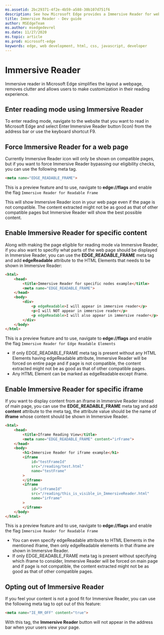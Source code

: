 ```yaml
---
ms.assetid: 2bc29371-4f2e-4b59-a588-30b107d751f6
description: See how Microsoft Edge provides a Immersive Reader for webpages to enable add-free reading.
title: Immersive Reader - Dev guide
author: MSEdgeTeam
ms.author: msedgedevrel
ms.date: 11/27/2020
ms.topic: article
ms.prod: microsoft-edge
keywords: edge, web development, html, css, javascript, developer
---
```


# Immersive Reader

Immersive reader in Microsoft Edge simplifies the layout a webpage, removes clutter and allows users to make customization in their reading experience. 

## Enter reading mode using Immersive Reader
To enter reading mode, navigate to the website that you want to read in Microsoft Edge and select Enter Immersive Reader button (Icon) from the address bar or use the keyboard shortcut F9.

## Force Immersive Reader for a web page

Currently Immersive Reader icon will only be shown on compatible pages, but if you want to force Immersive Reader bypassing our eligibility checks, you can use the following meta tag.

```html
<meta name="EDGE_READABLE_FRAME">
```

This is a preview feature and to use, navigate to **edge://flags** and enable the flag `Immersive Reader for Readable Frame`

This will show Immersive Reader icon in your web page even if the page is not compatible. The content extracted might not be as good as that of other compatible pages but Immersive Reader will show the best possible content.

## Enable Immersive Reader for specific content

Along with making the page eligible for reading mode via Immersive Reader, if you also want to specifiy what parts of the web page should be displayed in Immersive Reader, you can use the **EDGE_READABLE_FRAME** meta tag and add **edgeReadable** attribute to the HTML Elements that needs to be shown in Immersive Reader:

```html
<html>
    <head>
        <title>Immersive Reader for specific nodes example</title>
        <meta name="EDGE_READABLE_FRAME">
    </head>
    <body>
        <div>
            <p edgeReadable>I will appear in immersive reader</p>
            <p>I will NOT appear in immersive reader</p>
            <p edgeReadable>I will also appear in immersive reader</p>
        </div>
    </body>
</html>
```
This is a preview feature and to use, navigate to **edge://flags** and enable the flag `Immersive Reader for Edge Readable Elements`

-   If only EDGE_READABLE_FRAME meta tag is present without any HTML Elements having edgeReadable attribute, Immersive Reader will be forced on entire page and if page is not compatible, the content extracted might not be as good as that of other compatible pages.
-   Any HTML Element can be marked as edgeReadable except iframe.

## Enable Immersive Reader for specific iframe

If you want to display content from an iframe in Immersive Reader instead of main page, you can use the **EDGE_READABLE_FRAME** meta tag and add **content** attribute to the meta tag, the attribute value should be the name of **iframe** whose content should be shown in Immersive Reader.

```html
<html>
    <head>
        <title>Iframe Reading View</title>
        <meta name="EDGE_READABLE_FRAME" content="irFrame">
    </head>
    <body>
        <h1>Immersive Reader for iframe example</h1>
        <iframe
            id="testFrameId"
            src="/reading/test.html"
            name="testFrame"
        >
        </iframe>
        <iframe
            id="irFrameId"
            src="/reading/this_is_visible_in_ImmersiveReader.html"
            name="irFrame"
        >
        </iframe>
    </body>
</html>
```

This is a preview feature and to use, navigate to **edge://flags** and enable the flag `Immersive Reader for Readable Frame`

-   You can even specify edgeReadable attribute to HTML Elements in the mentioned iframe, then only edgeReadable elements in that iframe are shown in Immersive Reader.
-   If only EDGE_READABLE_FRAME meta tag is present without specifying which iframe to consider, Immersive Reader will be forced on main page and if page is not compatible, the content extracted might not be as good as that of other compatible pages.

## Opting out of Immersive Reader

If you feel your content is not a good fit for Immersive Reader, you can use the following meta tag to opt out of this feature:

```html
<meta name="IE_RM_OFF" content="true">
```

With this tag, the **Immersive Reader** button will not appear in the address bar when your users view your page.
